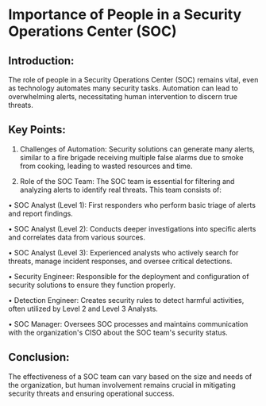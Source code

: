 # Importance of People in a Security Operations Center (SOC) 

## Introduction: 
The role of people in a Security Operations Center (SOC) remains vital, even as technology automates many security tasks. Automation can lead to overwhelming alerts, necessitating human intervention to discern true threats. 

## Key Points: 

1. Challenges of Automation: 
Security solutions can generate many alerts, similar to a fire brigade receiving multiple false alarms due to smoke from cooking, leading to wasted resources and time. 

2. Role of the SOC Team: 
The SOC team is essential for filtering and analyzing alerts to identify real threats. This team consists of: 

• SOC Analyst (Level 1): 
First responders who perform basic triage of alerts and report findings. 

• SOC Analyst (Level 2): 
Conducts deeper investigations into specific alerts and correlates data from various sources. 

• SOC Analyst (Level 3): 
Experienced analysts who actively search for threats, manage incident responses, and oversee critical detections. 

• Security Engineer: 
Responsible for the deployment and configuration of security solutions to ensure they function properly. 

• Detection Engineer: 
Creates security rules to detect harmful activities, often utilized by Level 2 and Level 3 Analysts. 

• SOC Manager: 
Oversees SOC processes and maintains communication with the organization's CISO about the SOC team's security status. 

## Conclusion: 
The effectiveness of a SOC team can vary based on the size and needs of the organization, but human involvement remains crucial in mitigating security threats and ensuring operational success.